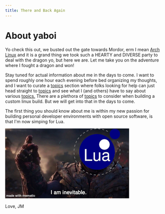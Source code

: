 ```yaml
---
title: There and Back Again
---
```


# About yaboi

Yo check this out, we busted out the gate towards Mordor, erm I mean [Arch Linux](https://archlinux.org) and it is a grand thing we took such a HEARTY and DIVERSE party to deal with the dragon yo, but here we are. Let me take you on the adventure where I fought a dragon and won!

Stay tuned for actual information about me in the days to come. I want to spend roughly one hour each evening before bed organizing my thoughts, and I want to curate a [topics](/topics.html) section where folks looking for help can just head straight to [topics](/topics.html) and see what I (and others) have to say about various [topics.](topics.html) There are a plethora of [topics](/topics.html) to consider when building a custom linux build. But we will get into that in the days to come.

The first thing you should know about me is within my new passion for building personal developer environments with open source software, is that I'm now simping for Lua.

![Image of the Lua logo replacing Thanos's head](/assets/images/Lua_Meme_400p.jpg)

Love, JM
